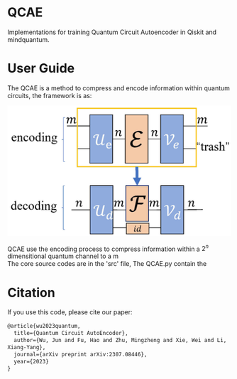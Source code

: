 # QCAE
Implementations for training Quantum Circuit Autoencoder in Qiskit and mindquantum.

# User Guide
The QCAE is a method to compress and encode information within quantum circuits, the framework is as:

![1](results/figs/paperFig/QCAE-framework.jpg)

QCAE use the encoding process to compress information within a $2^n$ dimensitional quantum channel to a m  
The core source codes are in the 'src' file, The QCAE.py contain the 

# Citation
If you use this code, please cite our paper:
```
@article{wu2023quantum,
  title={Quantum Circuit AutoEncoder},
  author={Wu, Jun and Fu, Hao and Zhu, Mingzheng and Xie, Wei and Li, Xiang-Yang},
  journal={arXiv preprint arXiv:2307.08446},
  year={2023}
}
```
